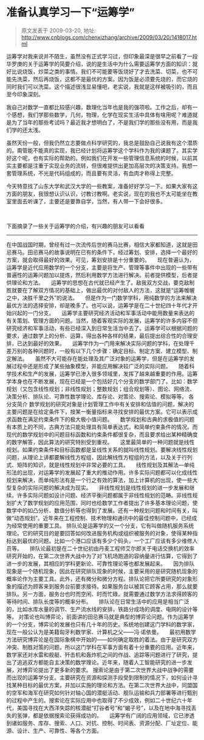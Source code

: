 # 准备认真学习一下“运筹学” 
> 原文发表于 2009-03-20, 地址: http://www.cnblogs.com/chenxizhang/archive/2009/03/20/1418017.html 


运筹学对我来说并不陌生，虽然没有正式学习过，但印象最深是很早之前看了一段华罗庚的关于运筹学的简要介绍，说的是生活中为什么需要运筹学方面的知识：就好比说烧饭，炒菜之类的事情。我们不可能要等饭烧好了才去洗菜、切菜，也不可能先洗菜，然后再烧饭，这都不是最优的方案。因为饭是必须要先烧的，而它烧的同时我们可以洗菜。这个描述很浅显易懂吧，老实说，我就是这样被吸引的，而且至今印象深刻。

 我自己对数学一直都比较感兴趣，数理化当年也是我的强项啦。工作之后，却有一个感想，我们学那些数学，几何，物理，化学在现实生活中具体有啥用呢？难道就是为了当年的那些考试吗？最近我才想明白了，不是我们学的那些没有用，而是我们学的还太浅。

 虽然天份一般，但我仍然立志要做点科学研究的，我总是鼓励自己说我有这个潜质的。甭管能不能真的实现，我已经计划将运筹学这个学科作为我的课题了。其实学好这个呢，也有实际的帮助的。例如我们在开发一些管理信息系统的时候，以前其实主要都是注重于实现业务的流转，但很难提供出更加高层次的决策支持。我想一套管理系统，不光是代码组成的，而且要有灵活，有血肉才称得上完整。

 今天特意找了山东大学和武汉大学的一些教案，准备好好学习一下。如果大家有这方面的朋友，我很想认识认识，讨教讨教啊。老实说，现在的我也不太可能坐在教室里面去听课了，主要还是要靠自学，当然，有人带一下会好很多。

  

 下面摘录了一些关于运筹学的介绍，有兴趣的朋友可以看看

 

---

 在中国战国时期，曾经有过一次流传后世的赛马比赛，相信大家都知道，这就是田忌赛马。田忌赛马的故事说明在已有的条件下，经过筹划、安排，选择一个最好的方案，就会取得最好的效果。可见，筹划安排是十分重要的。     现在普遍认为，运筹学是近代应用数学的一个分支，主要是将生产、管理等事件中出现的一些带有普遍性的运筹问题加以提炼，然后利用数学方法进行解决。前者提供模型，后者提供理论和方法。     运筹学的思想在古代就已经产生了。敌我双方交战，要克敌制胜就要在了解双方情况的基础上，做出最优的对付敌人的方法，这就是“运筹帷幄之中，决胜千里之外”的说法。     但是作为一门数学学科，用纯数学的方法来解决最优方法的选择安排，却是晚多了。也可以说，运筹学是在二十世纪四十年代才开始兴起的一门分支。     运筹学主要研究经济活动和军事活动中能用数量来表达的有关策划、管理方面的问题。当然，随着客观实际的发展，运筹学的许多内容不但研究经济和军事活动，有些已经深入到日常生活当中去了。运筹学可以根据问题的要求，通过数学上的分析、运算，得出各种各样的结果，最后提出综合性的合理安排，已达到最好的效果。     运筹学作为一门用来解决实际问题的学科，在处理千差万别的各种问题时，一般有以下几个步骤：确定目标、制定方案、建立模型、制定解法。     虽然不大可能存在能处理及其广泛对象的运筹学，但是在运筹学的发展过程中还是形成了某些抽象模型，并能应用解决较广泛的实际问题。     随着科学技术和生产的发展，运筹学已渗入很多领域里，发挥了越来越重要的作用。运筹学本身也在不断发展，现在已经是一个包括好几个分支的数学部门了。比如：数学规划（又包含线性规划；非线性规划；整数规划；组合规划等）、图论、网络流、决策分析、排队论、可靠性数学理论、库存论、对策论、搜索论、模拟等等。 各分支简介 数学规划的研究对象是计划管理工作中有关安排和估值的问题，解决的主要问题是在给定条件下，按某一衡量指标来寻找安排的最优方案。它可以表示成求函数在满足约束条件下的极大极小值问题。     数学规划和古典的求极值的问题有本质上的不同，古典方法只能处理具有简单表达式，和简单约束条件的情况。而现代的数学规划中的问题目标函数和约束条件都很复杂，而且要求给出某种精确度的数字解答，因此算法的研究特别受到重视。     这里最简单的一种问题就是线性规划。如果约束条件和目标函数都是呈线性关系的就叫线性规划。要解决线性规划问题，从理论上讲都要解线性方程组，因此解线性方程组的方法，以及关于行列式、矩阵的知识，就是线性规划中非常必要的工具。     线性规划及其解法—单纯形法的出现，对运筹学的发展起了重大的推动作用。许多实际问题都可以化成线性规划来解决，而单纯形法有是一个行之有效的算法，加上计算机的出现，使一些大型复杂的实际问题的解决成为现实。     非线性规划是线性规划的进一步发展和继续。许多实际问题如设计问题、经济平衡问题都属于非线性规划的范畴。非线性规划扩大了数学规划的应用范围，同时也给数学工作者提出了许多基本理论问题，使数学中的如凸分析、数值分析等也得到了发展。还有一种规划问题和时间有关，叫做“动态规划”。近年来在工程控制、技术物理和通讯中的最佳控制问题中，已经成为经常使用的重要工具。 排队论是运筹学的又一个分支，它有叫做随机服务系统理论。它的研究目的是要回答如何改进服务机构或组织被服务的对象，使得某种指标达到最优的问题。比如一个港口应该有多少个码头，一个工厂应该有多少维修人员等。     排队论最初是在二十世纪初由丹麦工程师艾尔郎关于电话交换机的效率研究开始的，在第二次世界大战中为了对飞机场跑道的容纳量进行估算，它得到了进一步的发展，其相应的学科更新论、可靠性理论等也都发展起来。     因为排队现象是一个随机现象，因此在研究排队现象的时候，主要采用的是研究随机现象的概率论作为主要工具。此外，还有微分和微分方程。排队论把它所要研究的对象形象的描述为顾客来到服务台前要求接待。如果服务台以被其它顾客占用，那么就要排队。另一方面，服务台也时而空闲、时而忙碌。就需要通过数学方法求得顾客的等待时间、排队长度等的概率分布。     排队论在日常生活中的应用是相当广泛的，比如水库水量的调节、生产流水线的安排，铁路分成场的调度、电网的设计等等。 对策论也叫博弈论，前面讲的田忌赛马就是典型的博弈论问题。作为运筹学的一个分支，博弈论的发展也只有几十年的历史。系统地创建这门学科的数学家，现在一般公认为是美籍匈牙利数学家、计算机之父——冯·诺依曼。     最初用数学方法研究博弈论是在国际象棋中开始的——如何确定取胜的着法。由于是研究双方冲突、制胜对策的问题，所以这门学科在军事方面有着十分重要的应用。近年来，数学家还对水雷和舰艇、歼击机和轰炸机之间的作战、追踪等问题进行了研究，提出了追逃双方都能自主决策的数学理论。近年来，随着人工智能研究的进一步发展，对博弈论提出了更多新的要求。 搜索论是由于第二次世界大战中战争的需要而出现的运筹学分支。主要研究在资源和探测手段受到限制的情况下，如何设计寻找某种目标的最优方案，并加以实施的理论和方法。在第二次世界大战中，同盟国的空军和海军在研究如何针对轴心国的潜艇活动、舰队运输和兵力部署等进行甄别的过程中产生的。搜索论在实际应用中也取得了不少成效，例如二十世纪六十年代，美国寻找在大西洋失踪的核潜艇“打谷者号”和“蝎子号”，以及在地中海寻找丢失的氢弹，都是依据搜索论获得成功的。     运筹学有广阔的应用领域，它已渗透到诸如服务、库存、搜索、人口、对抗、控制、时间表、资源分配、厂址定位、能源、设计、生产、可靠性、等各个方面。 











































